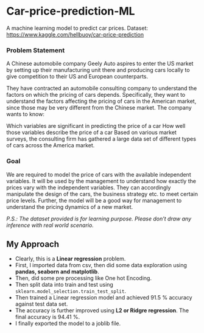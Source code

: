 # Car-price-prediction-ML
A machine learning model to predict car prices. Dataset: https://www.kaggle.com/hellbuoy/car-price-prediction

### Problem Statement

A Chinese automobile company Geely Auto aspires to enter the US market by setting up their manufacturing unit there and producing cars locally to give competition to their US and European counterparts.

They have contracted an automobile consulting company to understand the factors on which the pricing of cars depends. Specifically, they want to understand the factors affecting the pricing of cars in the American market, since those may be very different from the Chinese market. The company wants to know:

Which variables are significant in predicting the price of a car
How well those variables describe the price of a car
Based on various market surveys, the consulting firm has gathered a large data set of different types of cars across the America market.

### Goal

We are required to model the price of cars with the available independent variables. It will be used by the management to understand how exactly the prices vary with the independent variables. They can accordingly manipulate the design of the cars, the business strategy etc. to meet certain price levels. Further, the model will be a good way for management to understand the pricing dynamics of a new market.

*P.S.: The dataset provided is for learning purpose. Please don’t draw any inference with real world scenario.*

## My Approach
* Clearly, this is a **Linear regression** problem.
* First, I imported data from csv, then did some data exploration using **pandas, seaborn and matplotlib**.
* Then, did some pre processing like One hot Encoding.
* Then split data into train and test using `sklearn.model_selection.train_test_split`.
* Then trained a Linear regression model and achieved 91.5 % accuracy against test data set.
* The accuracy is further improved using **L2 or Ridgre regression**. The final accuracy is 94.41 %.
* I finally exported the model to a joblib file.
